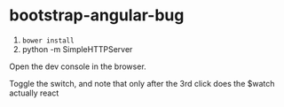 # bootstrap-angular-bug

1. `bower install`
2. python -m SimpleHTTPServer

Open the dev console in the browser.

Toggle the switch, and note that only after the 3rd click does the $watch actually react

